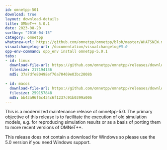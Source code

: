 ```yaml
---
id: omnetpp-501
download: true
layout: download-details
title: OMNeT++ 5.0.1
date: 2023-08-20
sortkey: "2016-04-15"
category: omnetpp
whatsnew-url: https://github.com/omnetpp/omnetpp/blob/master/WHATSNEW.md#omnet-501-august-2023
visualchangelog-url: /documentation/visualchangelog#5.0
opp-env-command: opp_env install omnetpp-5.0.1
tabs:
- id: linux
  download-file-url: https://github.com/omnetpp/omnetpp/releases/download/omnetpp-5.0.1/omnetpp-5.0.1-src.tgz
  filesize: 217194136
  md5: 37a7dfe80498ef76a70469e03bc2008b
 
- id: macos
  download-file-url: https://github.com/omnetpp/omnetpp/releases/download/omnetpp-5.0.1/omnetpp-5.0.1-src-macosx.tgz
  filesize: 259157848
  md5: bb43a96f6c434c6f1237c91b0399a006
---
```


This is a modernized maintenance release of omnetpp-5.0. The primary objective of this release is to facilitate the execution of old simulation models, e.g. for reproducing simulation results or as a basis of porting them to more recent versions of OMNeT++.

This release does not contain a download for Windows so please use the 5.0 version if you need Windows support.


